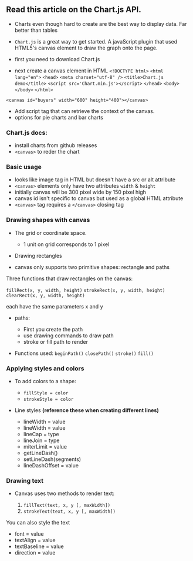 ## Read this article on the Chart.js API.

+ Charts even though hard to create are the best way to display data. Far better than tables

+ `Chart.js` is a great way to get started. A javaScript plugin that used HTML5's canvas element to draw the graph onto the page.

+ first you need to download Chart.js 
+ next create a canvas element in HTML
    `<!DOCTYPE html>`
`<html lang="en">`
    `<head>`
        `<meta charset="utf-8" />`
        `<title>Chart.js demo</title>`
        `<script src='Chart.min.js'></script>`
    `</head>`
    `<body>`
    `</body>`
`</html>`

`<canvas id="buyers" width="600" height="400"></canvas>`

+ Add script tag that can retrieve the context of the canvas.
+ options for pie charts and bar charts


### Chart.js docs: 

+ install charts from github releases
+ `<canvas>` to reder the chart

### Basic usage

+ looks like image tag in HTML but doesn't have a src or alt attribute
+ `<canvas>` elements only have two attributes `width` & `height`
+ initially canvas will be 300 pixel wide by 150 pixel high
+ canvas id isn't specific to canvas but used as a global HTML attribute
+ `<canvas>` tag requires a `</canvas>` closing tag

### Drawing shapes with canvas

+ The grid or coordinate space.
    + 1 unit on grid corresponds to 1 pixel

+ Drawing rectangles
+  canvas only supports two primitive shapes: rectangle and paths

Three functions that draw rectangles on the canvas:

`fillRect(x, y, width, height)`
`strokeRect(x, y, width, height)`
`clearRect(x, y, width, height)`

each have the same parameters x and y

+ paths:
    + First you create the path
    + use drawing commands to draw path
    + stroke or fill path to render

+ Functions used:
    `beginPath()` 
    `closePath()`
    `stroke()`
    `fill()`


### Applying styles and colors

+ To add colors to a shape:

    + `fillStyle = color`
    + `strokeStyle = color`

+ Line styles
**(reference these when creating different lines)**
    + lineWidth = value
    + lineWidth = value
    + lineCap = type
    + lineJoin = type
    + miterLimit = value
    + getLineDash()
    + setLineDash(segments)
    + lineDashOffset = value


### Drawing text

+ Canvas uses two methods to render text:
    
    1. `fillText(text, x, y [, maxWidth])`
    2. `strokeText(text, x, y [, maxWidth])`

You can also style the text

+ font = value
+ textAlign = value
+ textBaseline = value
+ direction = value
